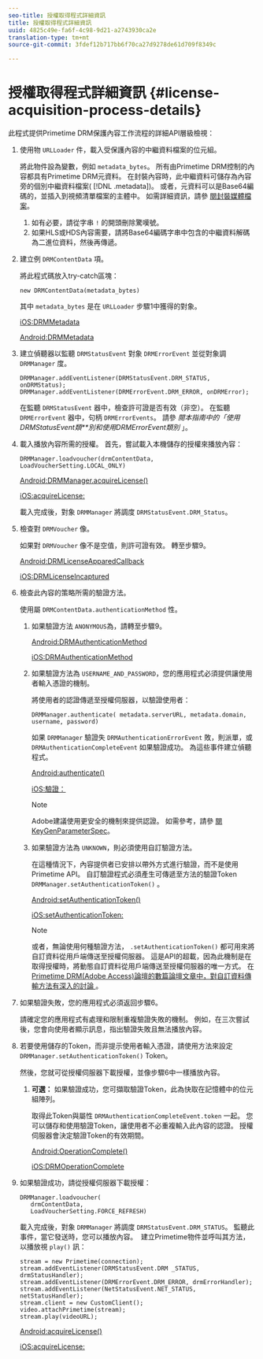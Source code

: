 ```yaml
---
seo-title: 授權取得程式詳細資訊
title: 授權取得程式詳細資訊
uuid: 4825c49e-fa6f-4c98-9d21-a2743930ca2e
translation-type: tm+mt
source-git-commit: 3fdef12b717bb6f70ca27d9278de61d709f8349c

---
```



# 授權取得程式詳細資訊 {#license-acquisition-process-details}

此程式提供Primetime DRM保護內容工作流程的詳細API層級檢視：

1. 使用物 `URLLoader` 件，載入受保護內容的中繼資料檔案的位元組。

   將此物件設為變數，例如 `metadata_bytes`。 所有由Primetime DRM控制的內容都具有Primetime DRM元資料。 在封裝內容時，此中繼資料可儲存為內容旁的個別中繼資料檔案( [!DNL .metadata])。 或者，元資料可以是Base64編碼的，並插入到視頻清單檔案的主體中。 如需詳細資訊，請參 [閱封裝媒體檔案](../protecting-content/packaging-media-overview/packaging-media-files.md)。
   1. 如有必要，請從字串 `!` 的開頭刪除驚嘆號。
   1. 如果HLS或HDS內容需要，請將Base64編碼字串中包含的中繼資料解碼為二進位資料，然後再傳遞。
1. 建立例 `DRMContentData` 項。

   將此程式碼放入try-catch區塊：

   ```
   new DRMContentData(metadata_bytes)
   ```

   其中 `metadata_bytes` 是在 `URLLoader` 步驟1中獲得的對象。

   [iOS:DRMMetadata](https://help.adobe.com/en_US/primetime/api/drm-apis/client/ios/interface_d_r_m_metadata.html)

   [Android:DRMMetadata](https://help.adobe.com/en_US/primetime/api/drm-apis/client/android/index.html)

1. 建立偵聽器以監聽 `DRMStatusEvent` 對象 `DRMErrorEvent` 並從對象調 `DRMManager` 度。

   ```
   DRMManager.addEventListener(DRMStatusEvent.DRM_STATUS, onDRMStatus); 
   DRMManager.addEventListener(DRMErrorEvent.DRM_ERROR, onDRMError);
   ```

   在監聽 `DRMStatusEvent` 器中，檢查許可證是否有效（非空）。 在監聽 `DRMErrorEvent` 器中，句柄 `DRMErrorEvents`。 請參 *閱本指南中的「使用DRMStatusEvent類**別和使用DRMErrorEvent類別* 」。

1. 載入播放內容所需的授權。
首先，嘗試載入本機儲存的授權來播放內容：

   ```
   DRMManager.loadvoucher(drmContentData, LoadVoucherSetting.LOCAL_ONLY)
   ```

   [Android:DRMManager.acquireLicense()](https://help.adobe.com/en_US/primetime/api/drm-apis/client/android/com/adobe/ave/drm/DRMManager.html#acquireLicense(com.adobe.ave.drm.DRMMetadata,%20com.adobe.ave.drm.DRMAcquireLicenseSettings,%20com.adobe.ave.drm.DRMOperationErrorCallback,%20com.adobe.ave.drm.DRMLicenseAcquiredCallback))

   [iOS:acquireLicense:](https://help.adobe.com/en_US/primetime/api/drm-apis/client/ios/interface_d_r_m_manager.html#a52accb5ed5b49d6e5d91277d78279f1b)

   載入完成後，對象 `DRMManager` 將調度 `DRMStatusEvent.DRM_Status`。

1. 檢查對 `DRMVoucher` 像。


   如果對 `DRMVoucher` 像不是空值，則許可證有效。 轉至步驟9。

   [Android:DRMLicenseApparedCallback](https://help.adobe.com/en_US/primetime/api/drm-apis/client/android/com/adobe/ave/drm/DRMLicenseAcquiredCallback.html)

   [iOS:DRMLicenseIncaptured](https://help.adobe.com/en_US/primetime/api/drm-apis/client/ios/_d_r_m_interface_8h.html#afe5a9e3a003f312ee268d9b00927fa6d)
1. 檢查此內容的策略所需的驗證方法。

   使用屬 `DRMContentData.authenticationMethod` 性。
   1. 如果驗證方法 `ANONYMOUS`為，請轉至步驟9。 

      [Android:DRMAuthenticationMethod](https://help.adobe.com/en_US/primetime/api/drm-apis/client/android/index.html?com/adobe/ave/drm/DRMLicenseAcquiredCallback.html)

      [iOS:DRMAuthenticationMethod](https://help.adobe.com/en_US/primetime/api/drm-apis/client/ios/_d_r_m_interface_8h.html#a2003f29af93898b52a4123c2dd92c457)
   1. 如果驗證方法為 `USERNAME_AND_PASSWORD`，您的應用程式必須提供讓使用者輸入憑證的機制。

      將使用者的認證傳遞至授權伺服器，以驗證使用者：

      ```
      DRMManager.authenticate( metadata.serverURL, metadata.domain, username, password)
      ```

      如果 `DRMManager` 驗證失 `DRMAuthenticationErrorEvent` 敗，則派單，或 `DRMAuthenticationCompleteEvent` 如果驗證成功。 為這些事件建立偵聽程式。

      [Android:authenticate()](https://help.adobe.com/en_US/primetime/api/drm-apis/client/android/com/adobe/ave/drm/DRMManager.html#authenticate(com.adobe.ave.drm.DRMMetadata,%20java.lang.String,%20java.lang.String,%20java.lang.String,%20java.lang.String,%20com.adobe.ave.drm.DRMOperationErrorCallback,%20com.adobe.ave.drm.DRMAuthenticationCompleteCallback))

      [iOS:驗證：](https://help.adobe.com/en_US/primetime/api/drm-apis/client/ios/interface_d_r_m_manager.html#a169c1441f196a834094a8e0f5ecb4aca)

      >[!NOTE]
      >
      >Adobe建議使用更安全的機制來提供認證。 如需參考，請參 [閱KeyGenParameterSpec](https://developer.android.com/reference/android/security/keystore/KeyGenParameterSpec.html)。

   1. 如果驗證方法為 `UNKNOWN`，則必須使用自訂驗證方法。

      在這種情況下，內容提供者已安排以帶外方式進行驗證，而不是使用Primetime API。 自訂驗證程式必須產生可傳遞至方法的驗證Token `DRMManager.setAuthenticationToken()` 。

      [Android:setAuthenticationToken()](https://help.adobe.com/en_US/primetime/api/drm-apis/client/android/com/adobe/ave/drm/DRMManager.html#setAuthenticationToken(com.adobe.ave.drm.DRMMetadata,%20java.lang.String,%20byte[],%20com.adobe.ave.drm.DRMOperationErrorCallback,%20com.adobe.ave.drm.DRMOperationCompleteCallback))

      [iOS:setAuthenticationToken:](https://help.adobe.com/en_US/primetime/api/drm-apis/client/ios/interface_d_r_m_manager.html#a17884b5d9bcc5b0b39503f61140f9b09)

      >[!NOTE]
      >
      >或者，無論使用何種驗證方法， `.setAuthenticationToken()` 都可用來將自訂資料從用戶端傳送至授權伺服器。 這是API的超載，因為此機制是在取得授權時，將動態自訂資料從用戶端傳送至授權伺服器的唯一方式。 在 [Primetime DRM(Adobe Access)論壇的數篇論壇文章中，對自訂資料傳輸方法有深入的討論 ](https://forums.adobe.com/community/adobe_access)。

1. 如果驗證失敗，您的應用程式必須返回步驟6。

   請確定您的應用程式有處理和限制重複驗證失敗的機制。 例如，在三次嘗試後，您會向使用者顯示訊息，指出驗證失敗且無法播放內容。
1. 若要使用儲存的Token，而非提示使用者輸入憑證，請使用方法來設定 `DRMManager.setAuthenticationToken()` Token。

   然後，您就可從授權伺服器下載授權，並像步驟6中一樣播放內容。
   1. **可選：** 如果驗證成功，您可擷取驗證Token，此為快取在記憶體中的位元組陣列。

      取得此Token與屬性 `DRMAuthenticationCompleteEvent.token` 一起。 您可以儲存和使用驗證Token，讓使用者不必重複輸入此內容的認證。 授權伺服器會決定驗證Token的有效期間。

      [Android:OperationComplete()](https://help.adobe.com/en_US/primetime/api/drm-apis/client/android/com/adobe/ave/drm/DRMOperationCompleteCallback.html)

      [iOS:DRMOperationComplete](https://help.adobe.com/en_US/primetime/api/drm-apis/client/ios/_d_r_m_interface_8h.html#a5f2392ec6661b51bf7b0df71cd514731)
1. 如果驗證成功，請從授權伺服器下載授權：

   ```
   DRMManager.loadvoucher( 
      drmContentData, 
      LoadVoucherSetting.FORCE_REFRESH)
   ```

   載入完成後，對象 `DRMManager` 將調度 `DRMStatusEvent.DRM_STATUS`。 監聽此事件，當它發送時，您可以播放內容。  建立Primetime物件並呼叫其方法，以播放視 `play()` 訊：

   ```
   stream = new Primetime(connection); 
   stream.addEventListener(DRMStatusEvent.DRM _STATUS, drmStatusHandler); 
   stream.addEventListener(DRMErrorEvent.DRM_ERROR, drmErrorHandler); 
   stream.addEventListener(NetStatusEvent.NET_STATUS, netStatusHandler); 
   stream.client = new CustomClient(); 
   video.attachPrimetime(stream); 
   stream.play(videoURL);
   ```

   [Android:acquireLicense()](https://help.adobe.com/en_US/primetime/api/drm-apis/client/android/com/adobe/ave/drm/DRMManager.html#acquireLicense(com.adobe.ave.drm.DRMMetadata,%20com.adobe.ave.drm.DRMAcquireLicenseSettings,%20com.adobe.ave.drm.DRMOperationErrorCallback,%20com.adobe.ave.drm.DRMLicenseAcquiredCallback))

   [iOS:acquireLicense:](https://help.adobe.com/en_US/primetime/api/drm-apis/client/ios/interface_d_r_m_manager.html#a52accb5ed5b49d6e5d91277d78279f1b)